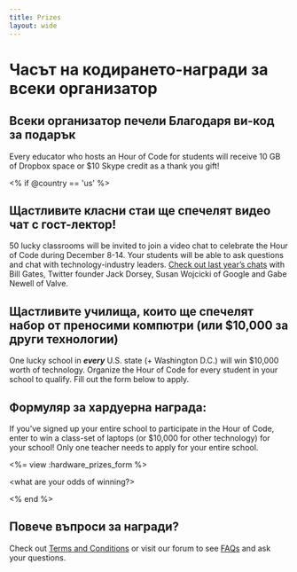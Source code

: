 ```yaml
---
title: Prizes
layout: wide
---
```


# Часът на кодирането-награди за всеки организатор

## Всеки организатор печели Благодаря ви-код за подарък

Every educator who hosts an Hour of Code for students will receive 10 GB of Dropbox space or $10 Skype credit as a thank you gift!

<% if @country == 'us' %>

## Щастливите класни стаи ще спечелят видео чат с гост-лектор!

50 lucky classrooms will be invited to join a video chat to celebrate the Hour of Code during December 8-14. Your students will be able to ask questions and chat with technology-industry leaders. [Check out last year’s chats][1] with Bill Gates, Twitter founder Jack Dorsey, Susan Wojcicki of Google and Gabe Newell of Valve.

 [1]: http://www.youtube.com/playlist?list=PLzdnOPI1iJNckJ81gRpJe5mR7imAHDl9a

## Щастливите училища, които ще спечелят набор от преносими компютри (или $10,000 за други технологии)

One lucky school in ***every*** U.S. state (+ Washington D.C.) will win $10,000 worth of technology. Organize the Hour of Code for every student in your school to qualify. Fill out the form below to apply.

## Формуляр за хардуерна награда:

If you’ve signed up your entire school to participate in the Hour of Code, enter to win a class-set of laptops (or $10,000 for other technology) for your school! Only one teacher needs to apply for your entire school.

<%= view :hardware_prizes_form %>

<what are your odds of winning?>

<see a list of all schools signed up for the hour code in your state. one public k-12 school every u.s. state will win class-set laptops.>

<% end %>

## Повече въпроси за награди?

Check out [Terms and Conditions][2] or visit our forum to see [FAQs][3] and ask your questions.

 [2]: /prizes-terms
 [3]: http://support.code.org